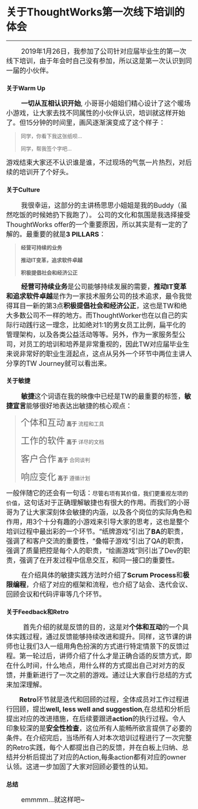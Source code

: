 # 关于ThoughtWorks第一次线下培训的体会
_____________________
<font size="4">        2019年1月26日，我参加了公司针对应届毕业生的第一次线下培训，由于年会时自己没有参加，所以这是第一次认识到同一届的小伙伴。 </font>

### 关于Warm Up 
<font size= "4">        **一切从互相认识开始**, 小哥哥小姐姐们精心设计了这个暖场小游戏，让大家去找不同属性的小伙伴认识，培训就这样开始了。但15分钟的时间里，画风逐渐演变成了这个样子： </font>

> 同学，你看下我这张纸呗...
>
> 同学，帮我签个字吧...

<font size="4">游戏结束大家还不认识谁是谁，不过现场的气氛一片热烈，对后续的培训开了个好头。 </font>

### 关于Culture

<font size="4">        我很幸运，这部分的主讲杨思思小姐姐是我的Buddy（虽然吃饭的时候她扔下我跑了）。 公司的文化和氛围是我选择接受ThoughtWorks offer的一个重要原因，所以其实是有一定的了解的。最重要的就是**3 PILLARS**：</font>

> **经营可持续的业务**
>
> **推动IT变革，追求软件卓越**
>
> **积极提倡社会和经济公正**

<font size="4">        **经营可持续业务**是公司能够持续发展的需要，**推动IT变革和追求软件卓越**是作为一家技术服务公司的技术追求，最令我觉得耳目一新的第3点**积极提倡社会和经济公正**，这也是TW和绝大多数公司不一样的地方。而ThoughtWorker也在以自己的实际行动践行这一理念，比如绝对1:1的男女员工比例，扁平化的管理架构，以及各类公益活动等等。另外，作为一家服务型公司，对员工的培训和培养是非常重视的，因此TW对应届毕业生来说非常好的职业生涯起点，这点从另外一个环节中两位主讲人分享的TW Journey就可以看出来。</font>

### 关于敏捷

<font size="4">        **敏捷**这个词语在我的映像中已经是TW的最重要的标签，**敏捷宣言**能够很好地表达出敏捷的核心观点：</font>

> <font size="5">个体和互动</font>    **高于**    流程和工具
>
> <font size="5">工作的软件</font>    **高于**    详尽的文档
>
> <font size="5">客户合作</font>         **高于**     合同谈判
>
> <font size="5">响应变化</font>        **高于**     遵循计划

<font size="4">一般伴随它的还会有一句话：`尽管右项有其价值，我们更重视左项的价值`，这句话对于正确理解敏捷也有很大的作用。而我们的小哥哥为了让大家深刻体会敏捷的内涵，以及各个岗位的实际角色和作用，用3个十分有趣的小游戏来引导大家的思考，这也是整个培训过程中最出彩的一个环节。“纸牌游戏”引出了**BA**的职责，强调了和客户交流的重要性，“叠帽子游戏”引出了QA的职责，强调了质量把控是每个人的职责，“绘画游戏”则引出了Dev的职责，强调了在开发过程中信息交互，和同一接口的重要性。</font>

<font size="4">        在介绍具体的敏捷实践方法时介绍了**Scrum Process**和**极限编程**，介绍了对应的框架和流程，也介绍了站会、迭代会议、回顾会议和代码评审等几个环节。</font>

### 关于Feedback和Retro

<font size="4">         首先介绍的就是反馈的目的，这是对**个体和互动**的一个具体实践过程，通过反馈能够持续改进和提升。同样，这节课的讲师也让我们3人一组用角色扮演的方式进行特定情景下的反馈过程。第一轮过后，讲师介绍了什么才是正确合适的反馈方式，即在什么时间，什么地点，用什么样的方式提出自己对对方的反馈，并重新进行了一次之前的游戏。通过让大家自行总结的方式来加深理解。</font>

<font size="4">       **Retro**环节就是迭代和回顾的过程，全体成员对工作过程进行回顾，提出**well, less well and suggestion**,在总结和分析后提出对应的改进措施，在后续要跟进**action**的执行过程。令人印象较深的是**安全性检查**，这位所有人能畅所欲言提供了必要的条件。在介绍完后，当场所有人对本次培训过程进行了一次完整的Retro实践，每个人都提出自己的反馈，并在白板上归纳、总结并分析后提出了对应的Action,每条action都有对应的owner认领。这进一步加固了大家对回顾必要性的认知。</font>

### 总结

<font size="4">        emmmm...就这样吧~</font>

